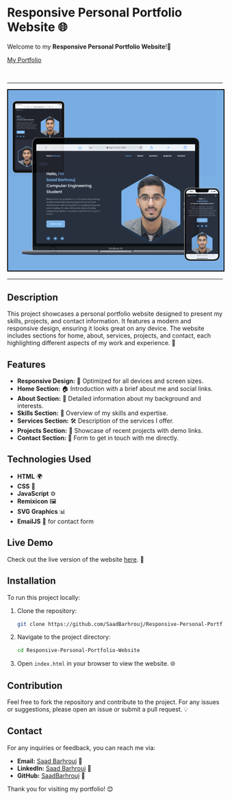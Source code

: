 # Responsive Personal Portfolio Website 🌐

Welcome to my **Responsive Personal Portfolio Website**!🎨 <p> <a href="https://portfolio-saad-barhrouj.netlify.app/" target="_blank">My Portfolio</a></p> 
<br>
<hr>
<img src="assets/img/2.projects.png" alt="Portfolio Preview" width="600" style="border: 2px solid #000;">
<br>
<hr>

## Description

This project showcases a personal portfolio website designed to present my skills, projects, and contact information. It features a modern and responsive design, ensuring it looks great on any device. The website includes sections for home, about, services, projects, and contact, each highlighting different aspects of my work and experience. 🚀


## Features

- **Responsive Design:** 📱 Optimized for all devices and screen sizes.
- **Home Section:** 🏠 Introduction with a brief about me and social links.
- **About Section:** 📖 Detailed information about my background and interests.
- **Skills Section:** 💪 Overview of my skills and expertise.
- **Services Section:** 🛠️ Description of the services I offer.
- **Projects Section:** 📂 Showcase of recent projects with demo links.
- **Contact Section:** 📩 Form to get in touch with me directly.

## Technologies Used

- **HTML** 🌍
- **CSS** 🎨
- **JavaScript** ⚙️
- **Remixicon** 🖼️
- **SVG Graphics** 📊
- **EmailJS** 📧 for contact form

## Live Demo

Check out the live version of the website [here](https://portfolio-saad-barhrouj.netlify.app/). 🌟

## Installation

To run this project locally:

1. Clone the repository:
    ```bash
    git clone https://github.com/SaadBarhrouj/Responsive-Personal-Portfolio-Website.git
    ```
2. Navigate to the project directory:
    ```bash
    cd Responsive-Personal-Portfolio-Website
    ```
3. Open `index.html` in your browser to view the website. 🌐

## Contribution

Feel free to fork the repository and contribute to the project. For any issues or suggestions, please open an issue or submit a pull request. 💡

## Contact

For any inquiries or feedback, you can reach me via:

- **Email:** [Saad Barhrouj](saad.barhrouj@etu.uae.ac.ma) 📧
- **LinkedIn:** [Saad Barhrouj](https://www.linkedin.com/in/saad-barhrouj-b37270295/) 💼
- **GitHub:** [SaadBarhrouj](https://github.com/SaadBarhrouj) 🐙

Thank you for visiting my portfolio! 😊
